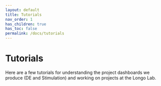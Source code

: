```yaml
---
layout: default
title: Tutorials
nav_order: 1
has_children: true
has_toc: false
permalink: /docs/tutorials
---
```



<!-- <img src="/assets/images/AAIC2023_MG.png" style="border:1px solid #dfdfdf;border-radius:0.25rem;" /> -->

# Tutorials

Here are a few tutorials for understanding the project dashboards we produce (DE and Stimulation) and working on projects at the Longo Lab.
